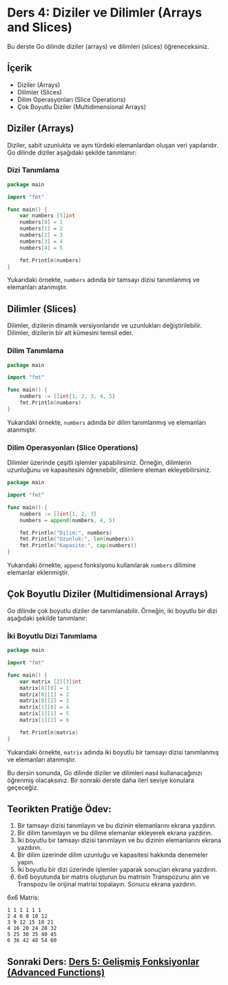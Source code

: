 # Ders 4: Diziler ve Dilimler (Arrays and Slices)

Bu derste Go dilinde diziler (arrays) ve dilimleri (slices) öğreneceksiniz.

## İçerik

- Diziler (Arrays)
- Dilimler (Slices)
- Dilim Operasyonları (Slice Operations)
- Çok Boyutlu Diziler (Multidimensional Arrays)

## Diziler (Arrays)

Diziler, sabit uzunlukta ve aynı türdeki elemanlardan oluşan veri yapılarıdır. Go dilinde diziler aşağıdaki şekilde tanımlanır:

### Dizi Tanımlama

```go
package main

import "fmt"

func main() {
    var numbers [5]int
    numbers[0] = 1
    numbers[1] = 2
    numbers[2] = 3
    numbers[3] = 4
    numbers[4] = 5

    fmt.Println(numbers)
}
```

Yukarıdaki örnekte, `numbers` adında bir tamsayı dizisi tanımlanmış ve elemanları atanmıştır.

## Dilimler (Slices)

Dilimler, dizilerin dinamik versiyonlarıdır ve uzunlukları değiştirilebilir. Dilimler, dizilerin bir alt kümesini temsil eder.

### Dilim Tanımlama

```go
package main

import "fmt"

func main() {
    numbers := []int{1, 2, 3, 4, 5}
    fmt.Println(numbers)
}
```

Yukarıdaki örnekte, `numbers` adında bir dilim tanımlanmış ve elemanları atanmıştır.

### Dilim Operasyonları (Slice Operations)

Dilimler üzerinde çeşitli işlemler yapabilirsiniz. Örneğin, dilimlerin uzunluğunu ve kapasitesini öğrenebilir, dilimlere eleman ekleyebilirsiniz.

```go
package main

import "fmt"

func main() {
    numbers := []int{1, 2, 3}
    numbers = append(numbers, 4, 5)

    fmt.Println("Dilim:", numbers)
    fmt.Println("Uzunluk:", len(numbers))
    fmt.Println("Kapasite:", cap(numbers))
}
```

Yukarıdaki örnekte, `append` fonksiyonu kullanılarak `numbers` dilimine elemanlar eklenmiştir.

## Çok Boyutlu Diziler (Multidimensional Arrays)

Go dilinde çok boyutlu diziler de tanımlanabilir. Örneğin, iki boyutlu bir dizi aşağıdaki şekilde tanımlanır:

### İki Boyutlu Dizi Tanımlama

```go
package main

import "fmt"

func main() {
    var matrix [2][3]int
    matrix[0][0] = 1
    matrix[0][1] = 2
    matrix[0][2] = 3
    matrix[1][0] = 4
    matrix[1][1] = 5
    matrix[1][2] = 6

    fmt.Println(matrix)
}
```

Yukarıdaki örnekte, `matrix` adında iki boyutlu bir tamsayı dizisi tanımlanmış ve elemanları atanmıştır.

Bu dersin sonunda, Go dilinde diziler ve dilimleri nasıl kullanacağınızı öğrenmiş olacaksınız. Bir sonraki derste daha ileri seviye konulara geçeceğiz.

## Teorikten Pratiğe Ödev:

1. Bir tamsayı dizisi tanımlayın ve bu dizinin elemanlarını ekrana yazdırın.
2. Bir dilim tanımlayın ve bu dilime elemanlar ekleyerek ekrana yazdırın.
3. İki boyutlu bir tamsayı dizisi tanımlayın ve bu dizinin elemanlarını ekrana yazdırın.
4. Bir dilim üzerinde dilim uzunluğu ve kapasitesi hakkında denemeler yapın.
5. İki boyutlu bir dizi üzerinde işlemler yaparak sonuçları ekrana yazdırın.
6. 6x6 boyutunda bir matris oluşturun bu matrisin Transpozunu alın ve Transpozu ile orijinal matrisi topalayın. Sonucu ekrana yazdırın.

6x6 Matris:
```
1 1 1 1 1 1
2 4 6 8 10 12
3 9 12 15 18 21
4 16 20 24 28 32
5 25 30 35 40 45
6 36 42 48 54 60
```


## Sonraki Ders: [Ders 5: Gelişmiş Fonksiyonlar (Advanced Functions)](../ders5/README.md)



